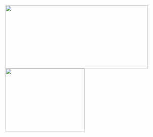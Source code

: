 <img height=200em width=450px src="https://github-readme-stats.vercel.app/api?username=akaLuisinho&theme=dracula">
<img height=200em width=250px src="https://github-readme-stats.vercel.app/api/top-langs/?username=akaLuisinho&theme=dracula">
